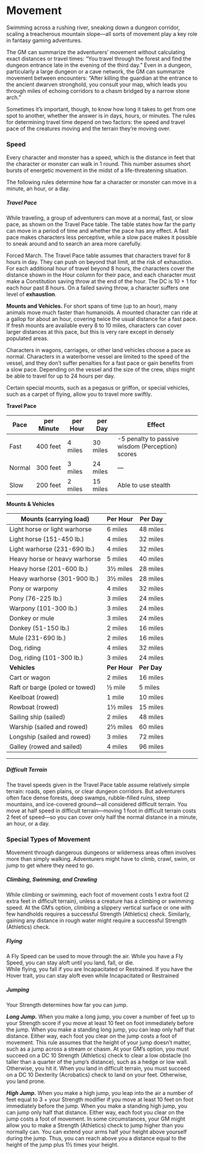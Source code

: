 # Movement

Swimming across a rushing river, sneaking down a dungeon corridor, scaling a treacherous mountain slope—all sorts of movement play a key role in fantasy gaming adventures.

The GM can summarize the adventurers’ movement without calculating exact distances or travel times: “You travel through the forest and find the dungeon entrance late in the evening of the third day.” Even in a dungeon, particularly a large dungeon or a cave network, the GM can summarize movement between encounters: “After killing the guardian at the entrance to the ancient dwarven stronghold, you consult your map, which leads you through miles of echoing corridors to a chasm bridged by a narrow stone arch.”

Sometimes it’s important, though, to know how long it takes to get from one spot to another, whether the answer is in days, hours, or minutes. The rules for determining travel time depend on two factors: the speed and travel pace of the creatures moving and the terrain they’re moving over.

### Speed

Every character and monster has a speed, which is the distance in feet that the character or monster can walk in 1 round. This number assumes short bursts of energetic movement in the midst of a life-threatening situation.

The following rules determine how far a character or monster can move in a minute, an hour, or a day.

##### Travel Pace

While traveling, a group of adventurers can move at a normal, fast, or slow pace, as shown on the Travel Pace table. The table states how far the party can move in a period of time and whether the pace has any effect. A fast pace makes characters less perceptive, while a slow pace makes it possible to sneak around and to search an area more carefully.

Forced March. The Travel Pace table assumes that characters travel for 8 hours in day. They can push on beyond that limit, at the risk of exhaustion. For each additional hour of travel beyond 8 hours, the characters cover the distance shown in the Hour column for their pace, and each character must make a Constitution saving throw at the end of the hour. The DC is 10 + 1 for each hour past 8 hours. On a failed saving throw, a character suffers one level of **exhaustion**.

**Mounts and Vehicles.** For short spans of time (up to an hour), many animals move much faster than humanoids. A mounted character can ride at a gallop for about an hour, covering twice the usual distance for a fast pace. If fresh mounts are available every 8 to 10 miles, characters can cover larger distances at this pace, but this is very rare except in densely populated areas.

Characters in wagons, carriages, or other land vehicles choose a pace as normal. Characters in a waterborne vessel are limited to the speed of the vessel, and they don’t suffer penalties for a fast pace or gain benefits from a slow pace. Depending on the vessel and the size of the crew, ships might be able to travel for up to 24 hours per day.

Certain special mounts, such as a pegasus or griffon, or special vehicles, such as a carpet of flying, allow you to travel more swiftly.

**Travel Pace**

| Pace | per Minute | per Hour | per Day | Effect |
|------|------------|-----------|--------|-------|
| Fast | 400 feet | 4 miles | 30 miles | -5 penalty to passive  wisdom (Perception)  scores |
| Normal | 300 feet | 3 miles | 24 miles | —  |
| Slow | 200 feet | 2 miles | 15 miles | Able to use stealth |

**Mounts & Vehicles**

| **Mounts (carrying load)**          | **Per Hour**        | **Per Day**  |
|---------------------------------|-----------------|----------|
| Light horse or light warhorse   | 6 miles         | 48 miles |
| Light horse (151-450 lb.)      | 4 miles         | 32 miles |
| Light warhorse (231-690 lb.)   | 4 miles         | 32 miles |
| Heavy horse or heavy warhorse   | 5 miles         | 40 miles |
| Heavy horse (201-600 lb.)      | 3&frac12; miles | 28 miles |
| Heavy warhorse (301-900 lb.)   | 3&frac12; miles | 28 miles |
| Pony or warpony                 | 4 miles         | 32 miles |
| Pony (76-225 lb.)              | 3 miles         | 24 miles |
| Warpony (101-300 lb.)          | 3 miles         | 24 miles |
| Donkey or mule                  | 3 miles         | 24 miles |
| Donkey (51-150 lb.)            | 2 miles         | 16 miles |
| Mule (231-690 lb.)             | 2 miles         | 16 miles |
| Dog, riding                     | 4 miles         | 32 miles |
| Dog, riding (101-300 lb.)      | 3 miles         | 24 miles |
| **Vehicles**                        | **Per Hour**        | **Per Day**  |
| Cart or wagon                   | 2 miles         | 16 miles |
| Raft or barge (poled or towed) | &frac12; mile   | 5 miles  |
| Keelboat (rowed)               | 1 mile          | 10 miles |
| Rowboat (rowed)                | 1&frac12; miles | 15 miles |
| Sailing ship (sailed)           | 2 miles         | 48 miles |
| Warship (sailed and rowed)      | 2&frac12; miles | 60 miles |
| Longship (sailed and rowed)     | 3 miles         | 72 miles |
| Galley (rowed and sailed)       | 4 miles         | 96 miles |


****
##### Difficult Terrain

The travel speeds given in the Travel Pace table assume relatively simple terrain: roads, open plains, or clear dungeon corridors. But adventurers often face dense forests, deep swamps, rubble-filled ruins, steep mountains, and ice-covered ground—all considered difficult terrain. You move at half speed in difficult terrain—moving 1 foot in difficult terrain costs 2 feet of speed—so you can cover only half the normal distance in a minute, an hour, or a day.

### Special Types of Movement

Movement through dangerous dungeons or wilderness areas often involves more than simply walking. Adventurers might have to climb, crawl, swim, or jump to get where they need to go.

##### Climbing, Swimming, and Crawling

While climbing or swimming, each foot of movement costs 1 extra foot (2 extra feet in difficult terrain), unless a creature has a climbing or swimming speed. At the GM’s option, climbing a slippery vertical surface or one with few handholds requires a successful Strength (Athletics) check. Similarly, gaining any distance in rough water might require a successful Strength (Athletics) check.

##### Flying 
A Fly Speed can be used to move through the air. While you have a Fly Speed, you can stay aloft  until you land, fall, or die.  
While flying, you fall if you are Incapacitated or Restrained. If you have the Hover trait, you can stay aloft even while Incapacitated or Restrained

##### Jumping

Your Strength determines how far you can jump.

_**Long Jump.**_ When you make a long jump, you cover a number of feet up to your Strength score if you move at least 10 feet on foot immediately before the jump. When you make a standing long jump, you can leap only half that distance. Either way, each foot you clear on the jump costs a foot of movement. This rule assumes that the height of your jump doesn’t matter, such as a jump across a stream or chasm. At your GM’s option, you must succeed on a DC 10 Strength (Athletics) check to clear a low obstacle (no taller than a quarter of the jump’s distance), such as a hedge or low wall. Otherwise, you hit it. When you land in difficult terrain, you must succeed on a DC 10 Dexterity (Acrobatics) check to land on your feet. Otherwise, you land prone.

_**High Jump.**_ When you make a high jump, you leap into the air a number of feet equal to 3 + your Strength modifier if you move at least 10 feet on foot immediately before the jump. When you make a standing high jump, you can jump only half that distance. Either way, each foot you clear on the jump costs a foot of movement. In some circumstances, your GM might allow you to make a Strength (Athletics) check to jump higher than you normally can. You can extend your arms half your height above yourself during the jump. Thus, you can reach above you a distance equal to the height of the jump plus 1½ times your height.